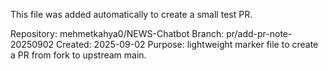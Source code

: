 This file was added automatically to create a small test PR.

Repository: mehmetkahya0/NEWS-Chatbot
Branch: pr/add-pr-note-20250902
Created: 2025-09-02
Purpose: lightweight marker file to create a PR from fork to upstream main.
